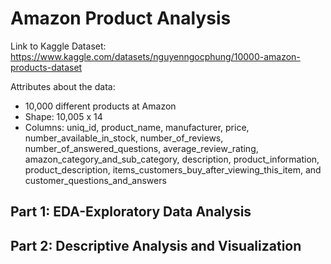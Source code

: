 # Amazon Product Analysis
Link to Kaggle Dataset: https://www.kaggle.com/datasets/nguyenngocphung/10000-amazon-products-dataset

Attributes about the data:
 - 10,000 different products at Amazon
 - Shape: 10,005 x 14
 - Columns: uniq_id, product_name, manufacturer, price, number_available_in_stock, number_of_reviews, number_of_answered_questions, average_review_rating, amazon_category_and_sub_category, description, product_information, product_description, items_customers_buy_after_viewing_this_item, and customer_questions_and_answers

## Part 1: EDA-Exploratory Data Analysis
## Part 2: Descriptive Analysis and Visualization
